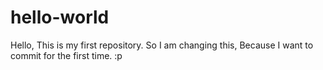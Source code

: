 # hello-world
Hello, This is my first repository.
So I am changing this, Because I want to commit for the first time. :p 
